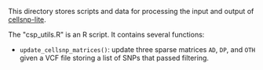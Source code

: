 
This directory stores scripts and data for processing the input and output
of [cellsnp-lite](https://github.com/single-cell-genetics/cellsnp-lite).

The "csp_utils.R" is an R script. It contains several functions:
- `update_cellsnp_matrices()`: update three sparse matrices `AD`, `DP`, and 
  `OTH` given a VCF file storing a list of SNPs that passed filtering.

